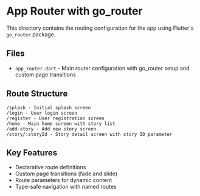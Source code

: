 # App Router with go_router

This directory contains the routing configuration for the app using Flutter's `go_router` package.

## Files

- `app_router.dart` - Main router configuration with go_router setup and custom page transitions

## Route Structure

```
/splash - Initial splash screen
/login - User login screen
/register - User registration screen
/home - Main home screen with story list
/add-story - Add new story screen
/story/:storyId - Story detail screen with story ID parameter
```

## Key Features

- Declarative route definitions
- Custom page transitions (fade and slide)
- Route parameters for dynamic content
- Type-safe navigation with named routes
